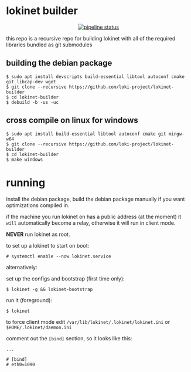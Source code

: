 # lokinet builder

<p align="center">
    <a href="https://github.com/loki-project/lokinet-builder/commits/master"><img alt="pipeline status" src="https://gitlab.com/lokiproject/lokinet-builder/badges/master/pipeline.svg" /></a>
</p>

this repo is a recursive repo for building lokinet with all of the required libraries bundled as git submodules

## building the debian package

    $ sudo apt install devscripts build-essential libtool autoconf cmake git libcap-dev wget
    $ git clone --recursive https://github.com/loki-project/lokinet-builder
    $ cd lokinet-builder
    $ debuild -b -us -uc

## cross compile on linux for windows
    
    $ sudo apt install build-essential libtool autoconf cmake git mingw-w64
    $ git clone --recursive https://github.com/loki-project/lokinet-builder
    $ cd lokinet-builder
    $ make windows

# running

Install the debian package, build the debian package manually if you want optimizations compiled in.

if the machine you run lokinet on has a public address (at the moment) it `will` automatically become a relay, 
otherwise it will run in client mode.


**NEVER** run lokinet as root.

to set up a lokinet to start on boot:

    # systemctl enable --now lokinet.service

alternatively:

set up the configs and bootstrap (first time only):

    $ lokinet -g && lokinet-bootstrap
    
run it (foreground):
    
    $ lokinet

to force client mode edit `/var/lib/lokinet/.lokinet/lokinet.ini` or `$HOME/.lokinet/daemon.ini`

comment out the `[bind]` section, so it looks like this:

    ...
    
    # [bind]
    # eth0=1090

